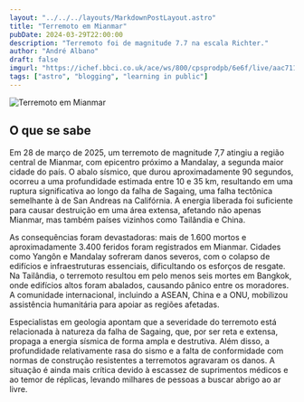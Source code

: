 ```yaml
---
layout: "../../../layouts/MarkdownPostLayout.astro"
title: "Terremoto em Mianmar"
pubDate: 2024-03-29T22:00:00
description: "Terremoto foi de magnitude 7.7 na escala Richter."
author: "André Albano"
draft: false
imgurl: "https://ichef.bbci.co.uk/ace/ws/800/cpsprodpb/6e6f/live/aac711c0-0ccc-11f0-ba12-8d27eb561761.jpg.webp"
tags: ["astro", "blogging", "learning in public"]
---
```


![Terremoto em Mianmar](https://ichef.bbci.co.uk/ace/ws/800/cpsprodpb/6e6f/live/aac711c0-0ccc-11f0-ba12-8d27eb561761.jpg.webp "Imagem de BBC - https://www.bbc.com/portuguese/articles/cz6dxx1gv50o")

## O que se sabe

Em 28 de março de 2025, um terremoto de magnitude 7,7 atingiu a região central de Mianmar, com epicentro próximo a Mandalay, a segunda maior cidade do país. O abalo sísmico, que durou aproximadamente 90 segundos, ocorreu a uma profundidade estimada entre 10 e 35 km, resultando em uma ruptura significativa ao longo da falha de Sagaing, uma falha tectônica semelhante à de San Andreas na Califórnia. A energia liberada foi suficiente para causar destruição em uma área extensa, afetando não apenas Mianmar, mas também países vizinhos como Tailândia e China.

As consequências foram devastadoras: mais de 1.600 mortos e aproximadamente 3.400 feridos foram registrados em Mianmar. Cidades como Yangôn e Mandalay sofreram danos severos, com o colapso de edifícios e infraestruturas essenciais, dificultando os esforços de resgate. Na Tailândia, o terremoto resultou em pelo menos seis mortes em Bangkok, onde edifícios altos foram abalados, causando pânico entre os moradores. A comunidade internacional, incluindo a ASEAN, China e a ONU, mobilizou assistência humanitária para apoiar as regiões afetadas.

Especialistas em geologia apontam que a severidade do terremoto está relacionada à natureza da falha de Sagaing, que, por ser reta e extensa, propaga a energia sísmica de forma ampla e destrutiva. Além disso, a profundidade relativamente rasa do sismo e a falta de conformidade com normas de construção resistentes a terremotos agravaram os danos. A situação é ainda mais crítica devido à escassez de suprimentos médicos e ao temor de réplicas, levando milhares de pessoas a buscar abrigo ao ar livre. ​
